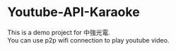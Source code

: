 # Youtube-API-Karaoke
This is a demo project for 中強光電.</br>
You can use p2p wifi connection to play youtube video.
